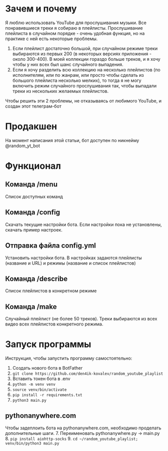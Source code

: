 # Зачем и почему
Я люблю использовать YouTube для прослушивания музыки. Все понравившиеся треки я собираю в плейлисты. Прослушивание плейлиста в случайном порядке - очень удобная функция,
но на практике с ней есть некоторые проблемы.

1. Если плейлист достаточно большой, при случайном режиме треки выбираются из первых 200 (в некоторых версиях приложения - около 300-400). В моей коллекции
гораздо больше треков, и я хочу чтобы у них всех был шанс случайного выпадения.
2. Если я хочу разделить всю коллекцию на несколько плейлистов (по исполнителям, или по жанрам, или просто чтобы сделать из большого плейлиста несколько мелких),
то тогда я не могу включить режим случайного прослушивания так, чтобы выпадали треки из нескольких желаемых плейлистов.

Чтобы решить эти 2 проблемы, не отказываясь от любимого YouTube, и создан этот телеграм-бот

# Продакшен
На момент написания этой статьи, бот доступен по никнейму @random_yt_bot

# Функционал

## Команда /menu
Список доступных команд

## Команда /config
Скачать текущие настройки бота. Если настройки пока не установлены, скачать пример настроек.

## Отправка файла config.yml
Установить настройки бота. В настройках задаются плейлисты (название и URL) и режимы (название и список плейлистов)

## Команда /describe
Список плейлистов в конкретном режиме

## Команда /make
Случайный плейлист (не более 50 треков). Треки выбираются из всех видео всех плейлистов конкретного режима.

# Запуск программы

Инструкция, чтобы запустить программу самостоятельно:
1. Создать нового бота в BotFather
2. `git clone https://github.com/den4ik-kovalev/random_youtube_playlist`
3. Вставить токен бота в .env
4. `python -m venv venv`
5. `source venv/bin/activate`
6. `pip install -r requirements.txt`
7. `python3 main.py`

## pythonanywhere.com
Чтобы задеплоить бота на pythonanywhere.com, необходимо проделать дополнительные шаги.
7. Переименовать pythonanywhere.py -> main.py
8. `pip install aiohttp-socks`
9. `cd ~/random_youtube_playlist; venv/bin/python3 main.py`

